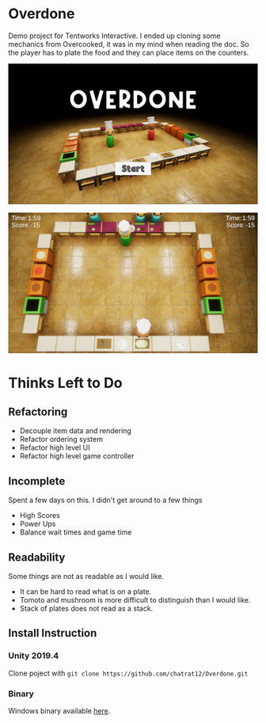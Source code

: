 # Overdone

Demo project for Tentworks Interactive. I ended up cloning some mechanics from Overcooked, it was in my mind when reading the doc. So the player has to plate the food and they can place items on the counters. 

![Title](https://github.com/chatrat12/Overdone/blob/main/Screenshots/TitleScreen.png?raw=true "Title")

![Gameplay](https://github.com/chatrat12/Overdone/blob/main/Screenshots/Gameplay.png?raw=true "Gameplay")

# Thinks Left to Do

## Refactoring
- Decouple item data and rendering
- Refactor ordering system
- Refactor high level UI
- Refactor high level game controller
## Incomplete
Spent a few days on this. I didn't get around to a few things
- High Scores
- Power Ups
- Balance wait times and game time
## Readability
Some things are not as readable as I would like. 
- It can be hard to read what is on a plate. 
- Tomoto and mushroom is more difficult to distinguish than I would like. 
- Stack of plates does not read as a stack.
## Install Instruction
### Unity 2019.4
Clone poject with `git clone https://github.com/chatrat12/Overdone.git`
### Binary
Windows binary available [here](https://github.com/chatrat12/Overdone/releases).
